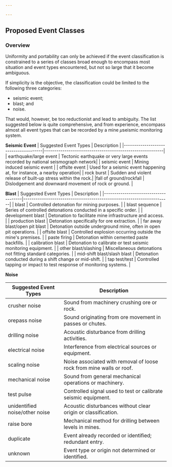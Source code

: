 ```yaml
---

---
```


## Proposed Event Classes
### Overview
Uniformity and portability can only be achieved if the event classification is constrained to a series of classes broad enough to encompass most situation and event types encountered, but not so large that it become ambiguous. 

If simplicity is the objective, the classification could be limited to the following three categories: 
- seismic event;
- blast; and 
- noise. 

That would, however, be too reductionist and lead to ambiguity. The list suggested below is quite comprehensive, and from experience, encompass almost all event types that can be recorded by a mine $\mu$seismic monitoring system. 

**Seismic Event**
| Suggested Event Types                 | Description                                             |
|--------------------------------------|----------------------------------------------------------|
| earthquake/large event               | Tectonic earthquake or very large events recorded by national seismograph network|
| seismic event                        | Mining induced seismic event  |
| offsite event                        | Used for a seismic event happening at, for instance, a nearby operation|
| rock burst                          | Sudden and violent release of built-up stress within the rock.| |fall of ground/rockfall              | Dislodgement and downward movement of rock or ground. |  

**Blast**
| Suggested Event Types                 | Description                                                           |
|--------------------------------------|-----------------------------------------------------------------------|
| blast                                | Controlled detonation for mining purposes.                             |
| blast sequence                       | Series of controlled detonations conducted in a specific order.        |
| development blast                    | Detonation to facilitate mine infrastructure and access.               |
| production blast                     | Detonation specifically for ore extraction.                            |
| far away blast/open pit blast        | Detonation outside underground mine, often in open pit operations.     |
| offsite blast                        | Controlled explosion occurring outside the mine's premises.            |
| paste firing                         | Detonation within cemented paste backfills.                            |
| calibration blast                    | Detonation to calibrate or test seismic monitoring equipment.          |
| other blast/slashing                 | Miscellaneous detonations not fitting standard categories.             |
| mid-shift blast/slash blast          | Detonation conducted during a shift change or mid-shift.               |
| tap test/test                        | Controlled tapping or impact to test response of monitoring systems.   |

**Noise**

| Suggested Event Types                 | Description                                                           |
|--------------------------------------|-----------------------------------------------------------------------|
| crusher noise                        | Sound from machinery crushing ore or rock.                             |
| orepass noise                        | Sound originating from ore movement in passes or chutes.               |
| drilling noise                       | Acoustic disturbance from drilling activities.                         |
| electrical noise                     | Interference from electrical sources or equipment.                     |
| scaling noise                        | Noise associated with removal of loose rock from mine walls or roof.   |
| mechanical noise                     | Sound from general mechanical operations or machinery.                 |
| test pulse                           | Controlled signal used to test or calibrate seismic equipment.         |
| unidentified noise/other noise       | Acoustic disturbances without clear origin or classification.          |
| raise bore                          | Mechanical method for drilling between levels in mines.                |
| duplicate                            | Event already recorded or identified; redundant entry.                 |
| unknown                              | Event type or origin not determined or identified.                     |
<!--stackedit_data:
eyJoaXN0b3J5IjpbNTc4NDg4NDQzLC0yMDU1MTkwNTM4LC0xOT
c0NTM5NjU0XX0=
-->